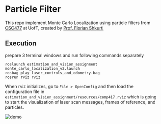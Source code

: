 # Particle Filter
This repo implement Monte Carlo Localization using particle filters from [CSC477](http://www.cs.toronto.edu/~florian/courses/csc477_fall20/) at UofT, created by [Prof. Florian Shkurti](http://www.cs.toronto.edu/~florian/)

## Execution
prepare 3 terminal windows and run following commands separately
```
roslaunch estimation_and_vision_assignment monte_carlo_localization_v2.launch
rosbag play laser_controls_and_odometry.bag
rosrun rviz rviz    
``` 
When rviz initializes, go to `File > OpenConfig` and then load the configuration file in `estimation_and_vision_assignment/resources/comp417.rviz` which is going to start the visualization of laser scan messages, frames of reference, and particles.

![demo](demo.gif)

